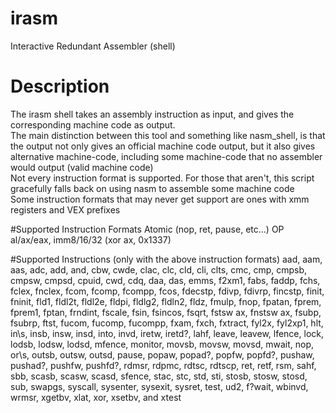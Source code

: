 # irasm
Interactive Redundant Assembler (shell)

# Description
The irasm shell takes an assembly instruction as input, and gives the corresponding machine code as output.<br>
The main distinction between this tool and something like nasm_shell, is that the output not only gives an official machine code output, but it also gives alternative machine-code, including some machine-code that no assembler would output (valid machine code)<br>
Not every instruction format is supported. For those that aren't, this script gracefully falls back on using nasm to assemble some machine code<br>
Some instruction formats that may never get support are ones with xmm registers and VEX prefixes

#Supported Instruction Formats
Atomic (nop, ret, pause, etc...)
OP al/ax/eax, imm8/16/32 (xor ax, 0x1337)

#Supported Instructions (only with the above instruction formats)
aad, aam, aas, adc, add, and, cbw, cwde, clac, clc, cld, cli, clts, cmc, cmp, cmpsb, cmpsw, cmpsd, cpuid, cwd, cdq, daa, das, emms, f2xm1, fabs, faddp, fchs, fclex, fnclex, fcom, fcomp, fcompp, fcos, fdecstp, fdivp, fdivrp, fincstp, finit, fninit, fld1, fldl2t, fldl2e, fldpi, fldlg2, fldln2, fldz, fmulp, fnop, fpatan, fprem, fprem1, fptan, frndint, fscale, fsin, fsincos, fsqrt, fstsw ax, fnstsw ax, fsubp, fsubrp, ftst, fucom, fucomp, fucompp, fxam, fxch, fxtract, fyl2x, fyl2xp1, hlt, in\s, insb, insw, insd, into, invd, iretw, iretd?, lahf, leave, leavew, lfence, lock, lodsb, lodsw, lodsd, mfence, monitor, movsb, movsw, movsd, mwait, nop, or\s, outsb, outsw, outsd, pause, popaw, popad?, popfw, popfd?, pushaw, pushad?, pushfw, pushfd?, rdmsr, rdpmc, rdtsc, rdtscp, ret, retf, rsm, sahf, sbb, scasb, scasw, scasd, sfence, stac, stc, std, sti, stosb, stosw, stosd, sub, swapgs, syscall, sysenter, sysexit, sysret, test, ud2, f?wait, wbinvd, wrmsr, xgetbv, xlat, xor, xsetbv, and xtest
